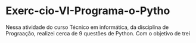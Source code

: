 # Exerc-cio-VI-Programa-o-Pytho
Nessa atividade do curso Técnico em informática, da disciplina de Prograação, realizei cerca de 9 questões de Python.  Com o objetivo de trei

